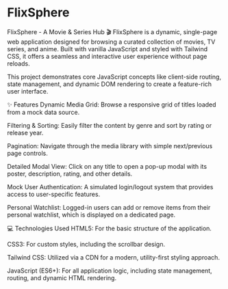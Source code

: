 # FlixSphere
FlixSphere - A Movie & Series Hub 🎬
FlixSphere is a dynamic, single-page web application designed for browsing a curated collection of movies, TV series, and anime. Built with vanilla JavaScript and styled with Tailwind CSS, it offers a seamless and interactive user experience without page reloads.

This project demonstrates core JavaScript concepts like client-side routing, state management, and dynamic DOM rendering to create a feature-rich user interface.

✨ Features
Dynamic Media Grid: Browse a responsive grid of titles loaded from a mock data source.

Filtering & Sorting: Easily filter the content by genre and sort by rating or release year.

Pagination: Navigate through the media library with simple next/previous page controls.

Detailed Modal View: Click on any title to open a pop-up modal with its poster, description, rating, and other details.

Mock User Authentication: A simulated login/logout system that provides access to user-specific features.

Personal Watchlist: Logged-in users can add or remove items from their personal watchlist, which is displayed on a dedicated page.

💻 Technologies Used
HTML5: For the basic structure of the application.

CSS3: For custom styles, including the scrollbar design.

Tailwind CSS: Utilized via a CDN for a modern, utility-first styling approach.

JavaScript (ES6+): For all application logic, including state management, routing, and dynamic HTML rendering.

